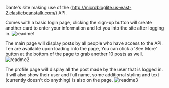 Dante's site making use of the (http://microbloglite.us-east-2.elasticbeanstalk.com/) API. 

Comes with a basic login page, clicking the sign-up button will create another card to enter your information and let you into the site after logging in.
![readme1](https://github.com/DanteAngerame/microbloglite-capstone-starter/assets/166438005/83f443d5-4f2e-4529-9c13-36954f7f4927)

The main page will display posts by all people who have access to the API. Ten are available upon loading into the page, You can click a 'See More' button at the bottom of the page to grab another 10 posts as well. 
![readme2](https://github.com/DanteAngerame/microbloglite-capstone-starter/assets/166438005/e4a4c0ba-4a23-4615-9be5-eb61e2beb74d)

The profile page will display all the post made by the user that is logged in. It will also show their user and full name, some additional styling and text (currently doesn't do anything) is also on the page.
![readme3](https://github.com/DanteAngerame/microbloglite-capstone-starter/assets/166438005/3ebaad06-5afb-4a3f-a9d6-c2bf410adeef)
